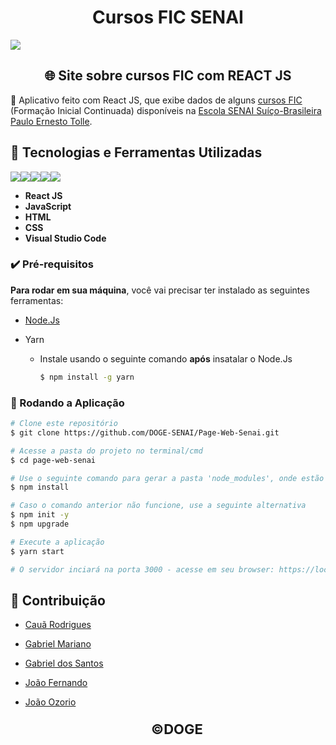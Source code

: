 <h1 align="center">Cursos FIC SENAI</h1>



<img src="https://logodownload.org/wp-content/uploads/2019/08/senai-logo.png" style="">	



<h2 align="center">
    🌐 Site sobre cursos FIC com REACT JS
</h2>



<p>🚀 Aplicativo feito com React JS, que exibe dados de alguns <a href="https://suicobrasileira.sp.senai.br/cursos/13/624/formacao-inicial-e-continuada?Parent=623">cursos FIC</a> (Formação Inicial Continuada) disponíveis na <a href="https://suicobrasileira.sp.senai.br/">Escola SENAI Suíço-Brasileira Paulo Ernesto Tolle</a>.</p>



## :hammer: Tecnologias e Ferramentas Utilizadas

<img src="https://img.shields.io/static/v1?label=React JS&message=17.0.2&color=673AB7&style=for-the-badge&logo=React"/><img src="https://img.shields.io/static/v1?label=JavaScript&message=ES6&color=FDDA0D&style=for-the-badge&logo=javascript"/><img src="https://img.shields.io/static/v1?label=HTML&message=5&color=FF5733&style=for-the-badge&logo=html5"/><img src="https://img.shields.io/static/v1?label=CSS&message=3&color=2965f1&style=for-the-badge&logo=css3"/><img src="https://img.shields.io/static/v1?label=&message=Visual Studio Code&color=2159c1&style=for-the-badge&logo=Visual Studio Code"/>



- **React JS**
- **JavaScript**
- **HTML**
- **CSS**
- **Visual Studio Code**



### :heavy_check_mark: Pré-requisitos

**Para rodar em sua máquina**, você vai precisar ter instalado as seguintes ferramentas: 

- [Node.Js ](https://nodejs.org/pt-br/)

- Yarn

  - Instale usando o seguinte comando **após** insatalar o Node.Js

    ```bash
    $ npm install -g yarn
    ```



### :runner: Rodando a Aplicação

```bash
# Clone este repositório
$ git clone https://github.com/DOGE-SENAI/Page-Web-Senai.git

# Acesse a pasta do projeto no terminal/cmd
$ cd page-web-senai

# Use o seguinte comando para gerar a pasta 'node_modules', onde estão os módulos necessários para o projeto funcionar
$ npm install

# Caso o comando anterior não funcione, use a seguinte alternativa
$ npm init -y
$ npm upgrade

# Execute a aplicação
$ yarn start

# O servidor inciará na porta 3000 - acesse em seu browser: https://localhost:3000
```



## :busts_in_silhouette: Contribuição

- [Cauã Rodrigues](https://github.com/CauaRodrigues)

- [Gabriel Mariano](https://github.com/Gabriel-MarianoJ)

- [Gabriel dos Santos](https://github.com/GabrielGSF)

- [João Fernando](https://github.com/Joaocaetano1105)

- [João Ozorio](https://github.com/odrelvic)

  

  <p align="center" style="font-size:22px;"><b> &copy;DOGE</b></p>


